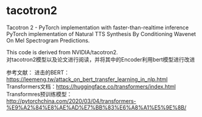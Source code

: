 # tacotron2
Tacotron 2 - PyTorch implementation with faster-than-realtime inference   
PyTorch implementation of Natural TTS Synthesis By Conditioning Wavenet On Mel Spectrogram Predictions.  

This code is derived from NVIDIA/tacotron2.  
对tacotron2模型以及论文进行阅读，并将其中的Encoder利用bert模型进行改进

参考文献：
进击的BERT：https://leemeng.tw/attack_on_bert_transfer_learning_in_nlp.html  
Transformers文档：https://huggingface.co/transformers/index.html  
Transformres预训练模型：http://pytorchchina.com/2020/03/04/transformers-%E9%A2%84%E8%AE%AD%E7%BB%83%E6%A8%A1%E5%9E%8B/
